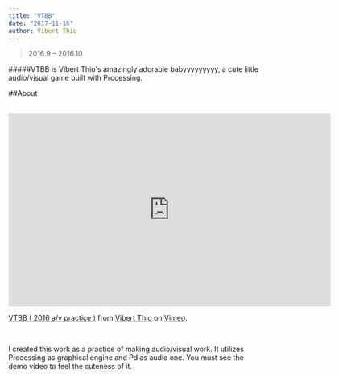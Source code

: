 ```yaml
---
title: "VTBB"
date: "2017-11-16"
author: Vibert Thio
---
```


> 2016.9 – 2016.10

#####VTBB is Vibert Thio's amazingly adorable babyyyyyyyyy, a cute little audio/visual game built with Processing.

##About

<br>

<iframe src="https://player.vimeo.com/video/184943616" width="640" height="384" frameborder="0" webkitallowfullscreen mozallowfullscreen allowfullscreen></iframe>
<p><a href="https://vimeo.com/184943616">VTBB ( 2016 a/v practice )</a> from <a href="https://vimeo.com/user56788864">Vibert Thio</a> on <a href="https://vimeo.com">Vimeo</a>.</p>

<br>

I created this work as a practice of making audio/visual work. It utilizes Processing as graphical engine and Pd as audio one. You must see the demo video to feel the cuteness of it.
